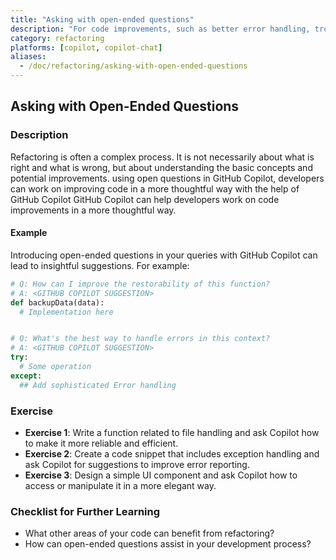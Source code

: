 ```yaml
---
title: "Asking with open-ended questions"
description: "For code improvements, such as better error handling, troubleshooting methods, refactoring ideas, etc., open-ended questions can be used to pull new ideas from GitHub Copilot."
category: refactoring
platforms: [copilot, copilot-chat]
aliases:
  - /doc/refactoring/asking-with-open-ended-questions
---
```


## Asking with Open-Ended Questions

### Description

Refactoring is often a complex process. It is not necessarily about what is right and what is wrong, but about understanding the basic concepts and potential improvements. using open questions in GitHub Copilot, developers can work on improving code in a more thoughtful way with the help of GitHub Copilot GitHub Copilot can help developers work on code improvements in a more thoughtful way.

#### Example

Introducing open-ended questions in your queries with GitHub Copilot can lead to insightful suggestions. For example:

```python
# Q: How can I improve the restorability of this function?
# A: <GITHUB COPILOT SUGGESTION>
def backupData(data): 
  # Implementation here


# Q: What's the best way to handle errors in this context?
# A: <GITHUB COPILOT SUGGESTION>
try: 
  # Some operation
except:
  ## Add sophisticated Error handling

```

### Exercise

- **Exercise 1**: Write a function related to file handling and ask Copilot how to make it more reliable and efficient.
- **Exercise 2**: Create a code snippet that includes exception handling and ask Copilot for suggestions to improve error reporting.
- **Exercise 3**: Design a simple UI component and ask Copilot how to access or manipulate it in a more elegant way.

### Checklist for Further Learning

- What other areas of your code can benefit from refactoring?
- How can open-ended questions assist in your development process?
